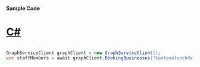 #### Sample Code
# [C#](#tab/Csharp)

```C#

GraphServiceClient graphClient = new GraphServiceClient();
var staffMembers = await graphClient.BookingBusinesses["Contosolunchdelivery@M365B489948.onmicrosoft.com"].StaffMembers["71d64d0e-7225-49b6-b0b1-070d476cda51"].Request().GetAsync();

```